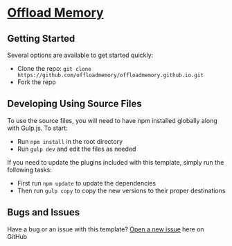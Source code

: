 # [Offload Memory](http://offloadmemory.github.io/) 


## Getting Started

Several options are available to get started quickly:
* Clone the repo: `git clone https://github.com/offloadmemory/offloadmemory.github.io.git`
* Fork the repo

## Developing Using Source Files

To use the source files, you will need to have npm installed globally along with Gulp.js. To start:
* Run `npm install` in the root directory
* Run `gulp dev` and edit the files as needed

If you need to update the plugins included with this template, simply run the following tasks:
* First run `npm update` to update the dependencies
* Then run `gulp copy` to copy the new versions to their proper destinations

## Bugs and Issues

Have a bug or an issue with this template? [Open a new issue](https://github.com/offloadmemory/offloadmemory.github.io/issues) here on GitHub 
